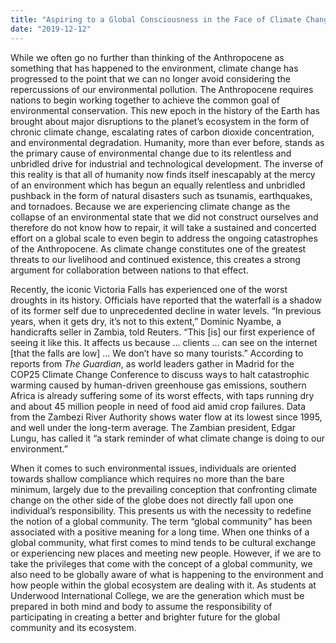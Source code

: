 ```yaml
---
title: "Aspiring to a Global Consciousness in the Face of Climate Change"
date: "2019-12-12"
---
```


While we often go no further than thinking of the Anthropocene as something that has happened to the environment, climate change has progressed to the point that we can no longer avoid considering the repercussions of our environmental pollution. The Anthropocene requires nations to begin working together to achieve the common goal of environmental conservation. This new epoch in the history of the Earth has brought about major disruptions to the planet’s ecosystem in the form of chronic climate change, escalating rates of carbon dioxide concentration, and environmental degradation. Humanity, more than ever before, stands as the primary cause of environmental change due to its relentless and unbridled drive for industrial and technological development. The inverse of this reality is that all of humanity now finds itself inescapably at the mercy of an environment which has begun an equally relentless and unbridled pushback in the form of natural disasters such as tsunamis, earthquakes, and tornadoes. Because we are experiencing climate change as the collapse of an environmental state that we did not construct ourselves and therefore do not know how to repair, it will take a sustained and concerted effort on a global scale to even begin to address the ongoing catastrophes of the Anthropocene. As climate change constitutes one of the greatest threats to our livelihood and continued existence, this creates a strong argument for collaboration between nations to that effect. 

Recently, the iconic Victoria Falls has experienced one of the worst droughts in its history. Officials have reported that the waterfall is a shadow of its former self due to unprecedented decline in water levels. “In previous years, when it gets dry, it’s not to this extent,” Dominic Nyambe, a handicrafts seller in Zambia, told Reuters. “This \[is\] our first experience of seeing it like this. It affects us because ... clients ... can see on the internet \[that the falls are low\] ... We don’t have so many tourists.” According to reports from _The Guardian_, as world leaders gather in Madrid for the COP25 Climate Change Conference to discuss ways to halt catastrophic warming caused by human-driven greenhouse gas emissions, southern Africa is already suffering some of its worst effects, with taps running dry and about 45 million people in need of food aid amid crop failures. Data from the Zambezi River Authority shows water flow at its lowest since 1995, and well under the long-term average. The Zambian president, Edgar Lungu, has called it “a stark reminder of what climate change is doing to our environment.”

When it comes to such environmental issues, individuals are oriented towards shallow compliance which requires no more than the bare minimum, largely due to the prevailing conception that confronting climate change on the other side of the globe does not directly fall upon one individual’s responsibility. This presents us with the necessity to redefine the notion of a global community. The term “global community” has been associated with a positive meaning for a long time. When one thinks of a global community, what first comes to mind tends to be cultural exchange or experiencing new places and meeting new people. However, if we are to take the privileges that come with the concept of a global community, we also need to be globally aware of what is happening to the environment and how people within the global ecosystem are dealing with it. As students at Underwood International College, we are the generation which must be prepared in both mind and body to assume the responsibility of participating in creating a better and brighter future for the global community and its ecosystem.
